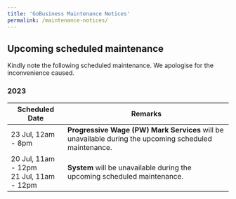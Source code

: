 ```yaml
---
title: 'GoBusiness Maintenance Notices'
permalink: /maintenance-notices/
---
```


## Upcoming scheduled maintenance

Kindly note the following scheduled maintenance. We apologise for the inconvenience caused.

### 2023

| **Scheduled Date** | **Remarks** |
| ------  |------------------|
| 23 Jul, 12am - 8pm | **Progressive Wage (PW) Mark Services** will be unavailable during the upcoming scheduled maintenance. |
| 20 Jul, 11am - 12pm<br>21 Jul, 11am - 12pm| **System** will be unavailable during the upcoming scheduled maintenance. |


<script src="/jquery/jquery.min.js"></script>
<script src="/jquery/resize-tables.js"></script>
